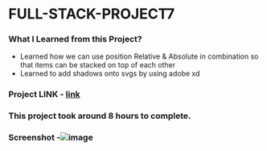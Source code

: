 # FULL-STACK-PROJECT7
### What I Learned from this Project?
* Learned how we can use position Relative & Absolute in combination so that items can be stacked on top of each other
* Learned to add shadows onto svgs by using adobe xd
### Project LINK - [link](https://resonant-kitsune-25fdab.netlify.app/)
### This project took around 8 hours to complete.
### Screenshot -![image](https://user-images.githubusercontent.com/113286299/195631917-93396889-9529-4982-afff-f0d7624e2bc1.png)


  

